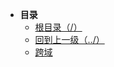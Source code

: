 * **目录**
  * [根目录（/）](/README)
  * [回到上一级（../）](/study/Backend/README)
  * [跨域](/study/Backend/跨域/Cors)
  

